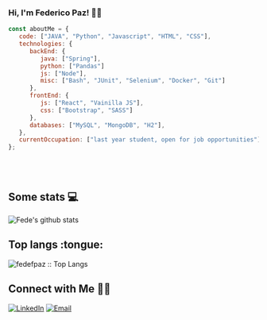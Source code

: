 ### Hi, I'm Federico Paz! 👋🏼



```javascript
const aboutMe = {
   code: ["JAVA", "Python", "Javascript", "HTML", "CSS"],
   technologies: {
      backEnd: {
         java: ["Spring"],
         python: ["Pandas"]
         js: ["Node"],
         misc: ["Bash", "JUnit", "Selenium", "Docker", "Git"]
      },
      frontEnd: {
         js: ["React", "Vainilla JS"],
         css: ["Bootstrap", "SASS"]
      },
      databases: ["MySQL", "MongoDB", "H2"],
   },
   currentOccupation: ["last year student, open for job opportunities"],
};
```
</br></br>
<h2>Some stats 💻</h2>

![Fede's github stats](https://github-readme-stats.vercel.app/api?username=fedefpaz&show_icons=true&theme=tokyonight&layout=compact)

<h2>Top langs :tongue:</h2>

<p><img src="https://github-readme-stats.vercel.app/api/top-langs/?username=fedefpaz&langs_count=10&theme=tokyonight&layout=compact" alt="fedefpaz :: Top Langs" /></p>

<h2>Connect with Me 🤝🏼</h2>

<a href="https://www.linkedin.com/in/federico-paz/" target="_blank"><img alt="LinkedIn" src="https://img.shields.io/badge/LinkedIn-@federicopaz-blue?style=flat&logo=linkedin"></a>
<a href="mailto:federicofpaz@gmail.com"><img alt="Email" src="https://img.shields.io/badge/Email-federicofpaz@gmail.com-blue?style=flat&logo=gmail"></a>
</p>
